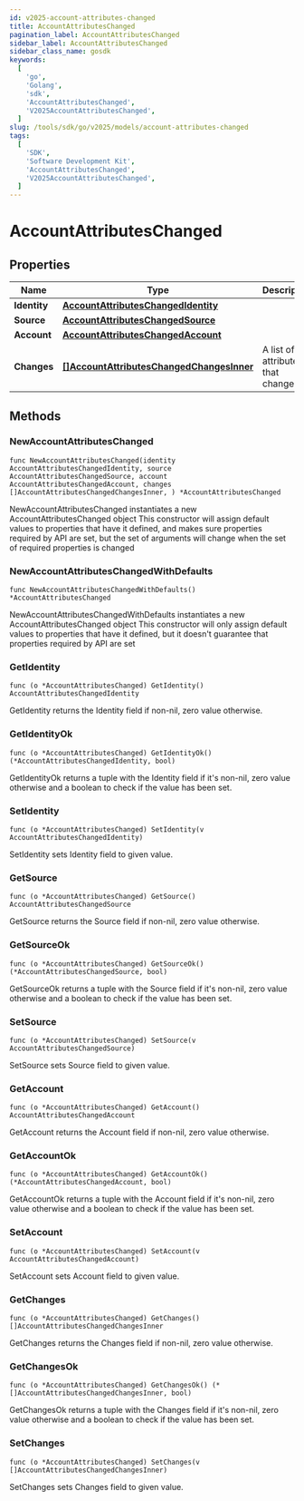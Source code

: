 ```yaml
---
id: v2025-account-attributes-changed
title: AccountAttributesChanged
pagination_label: AccountAttributesChanged
sidebar_label: AccountAttributesChanged
sidebar_class_name: gosdk
keywords:
  [
    'go',
    'Golang',
    'sdk',
    'AccountAttributesChanged',
    'V2025AccountAttributesChanged',
  ]
slug: /tools/sdk/go/v2025/models/account-attributes-changed
tags:
  [
    'SDK',
    'Software Development Kit',
    'AccountAttributesChanged',
    'V2025AccountAttributesChanged',
  ]
---
```


# AccountAttributesChanged

## Properties

| Name | Type | Description | Notes |
| --- | --- | --- | --- |
| **Identity** | [**AccountAttributesChangedIdentity**](account-attributes-changed-identity) |  |
| **Source** | [**AccountAttributesChangedSource**](account-attributes-changed-source) |  |
| **Account** | [**AccountAttributesChangedAccount**](account-attributes-changed-account) |  |
| **Changes** | [**[]AccountAttributesChangedChangesInner**](account-attributes-changed-changes-inner) | A list of attributes that changed. |

## Methods

### NewAccountAttributesChanged

`func NewAccountAttributesChanged(identity AccountAttributesChangedIdentity, source AccountAttributesChangedSource, account AccountAttributesChangedAccount, changes []AccountAttributesChangedChangesInner, ) *AccountAttributesChanged`

NewAccountAttributesChanged instantiates a new AccountAttributesChanged object This constructor will assign default values to properties that have it defined, and makes sure properties required by API are set, but the set of arguments will change when the set of required properties is changed

### NewAccountAttributesChangedWithDefaults

`func NewAccountAttributesChangedWithDefaults() *AccountAttributesChanged`

NewAccountAttributesChangedWithDefaults instantiates a new AccountAttributesChanged object This constructor will only assign default values to properties that have it defined, but it doesn't guarantee that properties required by API are set

### GetIdentity

`func (o *AccountAttributesChanged) GetIdentity() AccountAttributesChangedIdentity`

GetIdentity returns the Identity field if non-nil, zero value otherwise.

### GetIdentityOk

`func (o *AccountAttributesChanged) GetIdentityOk() (*AccountAttributesChangedIdentity, bool)`

GetIdentityOk returns a tuple with the Identity field if it's non-nil, zero value otherwise and a boolean to check if the value has been set.

### SetIdentity

`func (o *AccountAttributesChanged) SetIdentity(v AccountAttributesChangedIdentity)`

SetIdentity sets Identity field to given value.

### GetSource

`func (o *AccountAttributesChanged) GetSource() AccountAttributesChangedSource`

GetSource returns the Source field if non-nil, zero value otherwise.

### GetSourceOk

`func (o *AccountAttributesChanged) GetSourceOk() (*AccountAttributesChangedSource, bool)`

GetSourceOk returns a tuple with the Source field if it's non-nil, zero value otherwise and a boolean to check if the value has been set.

### SetSource

`func (o *AccountAttributesChanged) SetSource(v AccountAttributesChangedSource)`

SetSource sets Source field to given value.

### GetAccount

`func (o *AccountAttributesChanged) GetAccount() AccountAttributesChangedAccount`

GetAccount returns the Account field if non-nil, zero value otherwise.

### GetAccountOk

`func (o *AccountAttributesChanged) GetAccountOk() (*AccountAttributesChangedAccount, bool)`

GetAccountOk returns a tuple with the Account field if it's non-nil, zero value otherwise and a boolean to check if the value has been set.

### SetAccount

`func (o *AccountAttributesChanged) SetAccount(v AccountAttributesChangedAccount)`

SetAccount sets Account field to given value.

### GetChanges

`func (o *AccountAttributesChanged) GetChanges() []AccountAttributesChangedChangesInner`

GetChanges returns the Changes field if non-nil, zero value otherwise.

### GetChangesOk

`func (o *AccountAttributesChanged) GetChangesOk() (*[]AccountAttributesChangedChangesInner, bool)`

GetChangesOk returns a tuple with the Changes field if it's non-nil, zero value otherwise and a boolean to check if the value has been set.

### SetChanges

`func (o *AccountAttributesChanged) SetChanges(v []AccountAttributesChangedChangesInner)`

SetChanges sets Changes field to given value.

